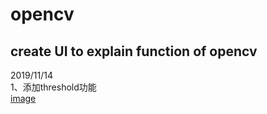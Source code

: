 # opencv
create UI to explain function of opencv
--------------------------------------------------------------------
2019/11/14  
1、添加threshold功能  
[image](https://github.com/wyh2014/opencv/blob/master/20191114%E5%8A%9F%E8%83%BD%E5%9B%BE%E7%89%87/%E4%B8%BB%E7%95%8C%E9%9D%A2.PNG)

